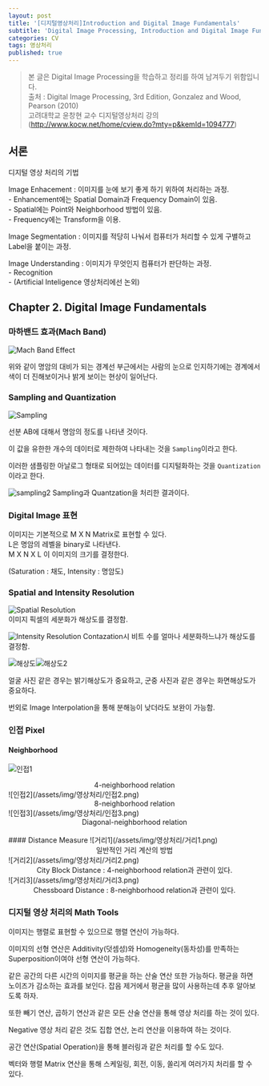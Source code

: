 ```yaml
---
layout: post
title: '[디지털영상처리]Introduction and Digital Image Fundamentals'
subtitle: 'Digital Image Processing, Introduction and Digital Image Fundamentals'
categories: CV
tags: 영상처리
published: true
---
```

>본 글은 Digital Image Processing을 학습하고 정리를 하여 남겨두기 위함입니다.  
>출처 : Digital Image Processing, 3rd Edition, Gonzalez and Wood, Pearson (2010)  
>고려대학교 윤창현 교수 디지털영상처리 강의 (<a>http://www.kocw.net/home/cview.do?mty=p&kemId=1094777</a>)  

## 서론

디지털 영상 처리의 기법

Image Enhacement : 이미지를 눈에 보기 좋게 하기 위하여 처리하는 과정.
<br/> - Enhancement에는 Spatial Domain과 Frequency Domain이 있음.
<br/> - Spatial에는 Point와 Neighborhood 방법이 있음.
<br/> - Frequency에는 Transform을 이용.

Image Segmentation : 이미지를 적당히 나눠서 컴퓨터가 처리할 수 있게 구별하고 Label을 붙이는 과정.

Image Understanding : 이미지가 무엇인지 컴퓨터가 판단하는 과정.
<br/> - Recognition
<br/> - (Artificial Inteligence 영상처리에선 논외)

## Chapter 2. Digital Image Fundamentals

### 마하밴드 효과(Mach Band)

<img src="/assets/img/영상처리/mach.png" title="Mach Band Effect"/> 

위와 같이 명암의 대비가 되는 경계선 부근에서는 사람의 눈으로 인지하기에는 경계에서 색이 더 진해보이거나 밝게 보이는 현상이 일어난다.

### Sampling and Quantization

![Sampling](/assets/img/영상처리/sampling.png)

선분 AB에 대해서 명암의 정도를 나타낸 것이다.

이 값을 유한한 개수의 데이터로 제한하여 나타내는 것을 `Sampling`이라고 한다.

이러한 샘플링한 아날로그 형태로 되어있는 데이터를 디지털화하는 것을 `Quantization`이라고 한다.

<img src="/assets/img/영상처리/샘플링2.png" title="sampling2">  
Sampling과 Quantzation을 처리한 결과이다.

### Digital Image 표현

이미지는 기본적으로 M X N Matrix로 표현할 수 있다.<br/>
L은 명암의 레벨을 binary로 나타낸다.<br/>
M X N X L 이 이미지의 크기를 결정한다.<br/>

(Saturation : 채도, Intensity : 명암도)

### Spatial and Intensity Resolution

<img src="/assets/img/영상처리/화면해상도.png" title="Spatial Resolution"><br/>
이미지 픽셀의 세분화가 해상도를 결정함.

<img src="/assets/img/영상처리/밝기해상도.png" title="Intensity Resolution">
Contazation시 비트 수를 얼마나 세분화하느냐가 해상도를 결정함.

![해상도](/assets/img/영상처리/해상도.png)![해상도2](/assets/img/영상처리/해상도2.png)

얼굴 사진 같은 경우는 밝기해상도가 중요하고, 군중 사진과 같은 경우는 화면해상도가 중요하다.

번외로 Image Interpolation을 통해 분해능이 낮더라도 보완이 가능함.

### 인접 Pixel

#### Neighborhood
![인접1](/assets/img/영상처리/인접1.png)
<center>4-neighborhood relation</center>
![인접2](/assets/img/영상처리/인접2.png)
<center>8-neighborhood relation</center>
![인접3](/assets/img/영상처리/인접3.png)
<center>Diagonal-neighborhood relation</center><br/>
#### Distance Measure
![거리1](/assets/img/영상처리/거리1.png)
<center>일반적인 거리 계산의 방법</center>
![거리2](/assets/img/영상처리/거리2.png)
<center>City Block Distance : 4-neighborhood relation과 관련이 있다.</center>
![거리3](/assets/img/영상처리/거리3.png)
<center>Chessboard Distance : 8-neighborhood relation과 관련이 있다.</center>

### 디지털 영상 처리의 Math Tools
이미지는 행렬로 표현할 수 있으므로 행렬 연산이 가능하다.

이미지의 선형 연산은 Additivity(덧셈성)와 Homogeneity(동차성)를 만족하는 Superposition이여야 선형 연산이 가능하다.

같은 공간의 다른 시간의 이미지를 평균을 하는 산술 연산 또한 가능하다. 평균을 하면 노이즈가 감소하는 효과를 보인다. 잡음 제거에서 평균을 많이 사용하는데 추후 알아보도록 하자.

또한 빼기 연산, 곱하기 연산과 같은 모든 산술 연산을 통해 영상 처리를 하는 것이 있다.

Negative 영상 처리 같은 것도 집합 연산, 논리 연산을 이용하여 하는 것이다.

공간 연산(Spatial Operation)을 통해 블러링과 같은 처리를 할 수도 있다.

벡터와 행렬 Matrix 연산을 통해 스케일링, 회전, 이동, 쏠리게 여러가지 처리를 할 수 있다.

